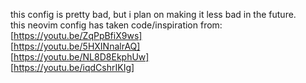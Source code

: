this config is pretty bad, but i plan on making it less bad in the future.
<br>
this neovim config has taken code/inspiration from:
<br>
[https://youtu.be/ZqPpBfiX9ws]
<br>
[https://youtu.be/5HXINnalrAQ]
<br>
[https://youtu.be/NL8D8EkphUw]
<br>
[https://youtu.be/iqdCshrIKIg]
